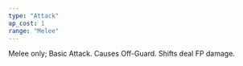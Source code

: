 ```yaml
---
type: "Attack"
ap_cost: 1
range: "Melee"
---
```


Melee only; Basic Attack. Causes Off-Guard. Shifts deal FP damage. 